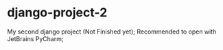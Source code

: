 # django-project-2
My second django project (Not Finished yet);
Recommended to open with JetBrains PyCharm;
